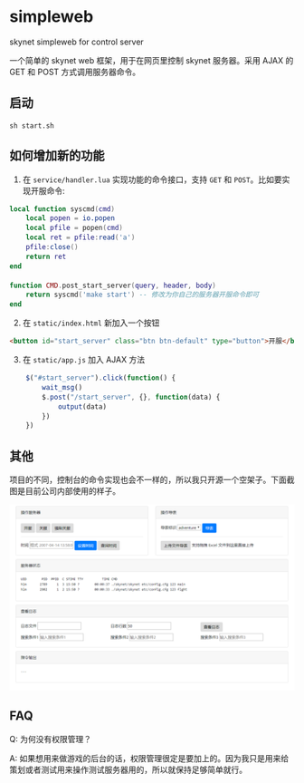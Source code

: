 # simpleweb
skynet simpleweb for control server

一个简单的 skynet web 框架，用于在网页里控制 skynet 服务器。采用 AJAX 的 GET 和 POST 方式调用服务器命令。

## 启动

```
sh start.sh
```

## 如何增加新的功能

1. 在 `service/handler.lua` 实现功能的命令接口，支持 `GET` 和 `POST`。比如要实现开服命令:

```lua
local function syscmd(cmd)
    local popen = io.popen
    local pfile = popen(cmd)
    local ret = pfile:read('a')
    pfile:close()
    return ret
end

function CMD.post_start_server(query, header, body)
    return syscmd('make start') -- 修改为你自己的服务器开服命令即可
end
```

2. 在 `static/index.html` 新加入一个按钮

```html
<button id="start_server" class="btn btn-default" type="button">开服</button>
````

3. 在 `static/app.js` 加入 AJAX 方法

```js
    $("#start_server").click(function() {
        wait_msg()
        $.post("/start_server", {}, function(data) {
            output(data)
        })
    })
```

## 其他

项目的不同，控制台的命令实现也会不一样的，所以我只开源一个空架子。下面截图是目前公司内部使用的样子。

![截图示例](/screenshot.png)

## FAQ

Q: 为何没有权限管理？

A: 如果想用来做游戏的后台的话，权限管理很定是要加上的。因为我只是用来给策划或者测试用来操作测试服务器用的，所以就保持足够简单就行。
